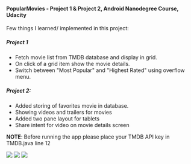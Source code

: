 #### PopularMovies - Project 1 & Project 2, Android Nanodegree Course, Udacity


Few things I learned/ implemented in this project:

##### Project 1
* Fetch movie list from TMDB database and display in grid. 
* On click of a grid item show the movie details. 
* Switch between "Most Popular" and "Highest Rated" using overflow menu.

##### Project 2: 
* Added storing of favorites movie in database. 
* Showing videos and trailers for movies
* Added two pane layout for tablets
* Share intent for video on movie details screen

**NOTE**: Before running the app please place your TMDB API key in TMDB.java line 12


<img src="https://cloud.githubusercontent.com/assets/13112999/13419148/f42e065a-dfa1-11e5-9420-cb02da1c5d37.png" />
<img src="https://cloud.githubusercontent.com/assets/13112999/13419145/f1b0c520-dfa1-11e5-9e55-3bc88eb8a6aa.png" />
<img src="https://cloud.githubusercontent.com/assets/13112999/13418989/c75ae73e-dfa0-11e5-8cea-8bbd4d3d06f8.gif" />